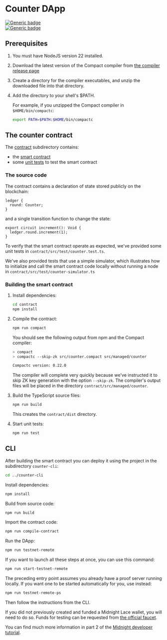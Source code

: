 # Counter DApp

[![Generic badge](https://img.shields.io/badge/Compact%20Compiler-0.22.0-1abc9c.svg)](https://shields.io/)  
[![Generic badge](https://img.shields.io/badge/TypeScript-5.2.2-blue.svg)](https://shields.io/)

## Prerequisites

1. You must have NodeJS version 22 installed.
2. Download the latest version of the Compact compiler from [the compiler release page](https://docs.midnight.network/relnotes/compact) 
3. Create a directory for the compiler executables, and unzip the downloaded file into that directory.  
4. Add the directory to your shell's $PATH. 

   For example, if you unzipped the Compact compiler in `$HOME/bin/compactc`:
   ```sh
   export PATH=$PATH:$HOME/bin/compactc
   ```

## The counter contract

The [contract](contract) subdirectory contains:

- the [smart contract](contract/src/counter.compact)
- some [unit tests](contract/src/test/counter.test.ts) to test the smart contract

### The source code

The contract contains a declaration of state stored publicly on the blockchain:

```compact
ledger {
  round: Counter;
}
```

and a single transition function to change the state:

```compact
export circuit increment(): Void {
  ledger.round.increment(1);
}
```

To verify that the smart contract operate as expected,
we've provided some unit tests in `contract/src/test/counter.test.ts`.

We've also provided tests that use a simple simulator, which illustrates
how to initialize and call the smart contract code locally without running a node in `contract/src/test/counter-simulator.ts`

### Building the smart contract

1. Install dependencies:

   ```sh
   cd contract
   npm install
   ```

2. Compile the contract:

   ```sh
   npm run compact
   ```

   You should see the following output from npm and the Compact compiler:

   ```sh
   > compact
   > compactc --skip-zk src/counter.compact src/managed/counter

   Compactc version: 0.22.0
   ```

   The compiler will complete very quickly because we've instructed it to skip ZK key generation with the option `--skip-zk`.  The compiler's output files will be placed in the directory `contract/src/managed/counter`.

3. Build the TypeScript source files:

   ```sh
   npm run build
   ```

   This creates the `contract/dist` directory.

4. Start unit tests:
   ```sh
   npm run test
   ```

## CLI

After building the smart contract you can deploy it using the project in the subdirectory `counter-cli`:

```sh
cd ../counter-cli
```

Install dependencies:

```sh
npm install
```

Build from source code:

```sh
npm run build
```

Import the contract code:

```sh
npm run compile-contract
```

Run the DApp:

```sh
npm run testnet-remote
```

If you want to launch all these steps at once, you can use this command:

```sh
npm run start-testnet-remote
```

The preceding entry point assumes you already have a proof server running locally.
If you want one to be started automatically for you, use instead:

```sh
npm run testnet-remote-ps
```
Then follow the instructions from the CLI. 

If you did not previously created and funded a Midnight Lace wallet, you will need to do so. Funds for testing can be requested from [the official faucet](https://faucet.testnet-02.midnight.network/).

You can find much more information in part 2 of the [Midnight developer tutorial](https://docs.midnight.network/develop/tutorial/building).
